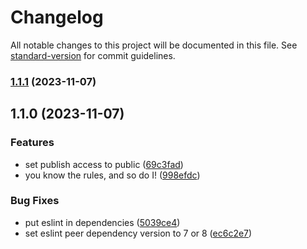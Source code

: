 # Changelog

All notable changes to this project will be documented in this file. See [standard-version](https://github.com/conventional-changelog/standard-version) for commit guidelines.

### [1.1.1](https://github.com/EduBeyond/eslint-config-edubeyond/compare/v1.1.0...v1.1.1) (2023-11-07)

## 1.1.0 (2023-11-07)


### Features

* set publish access to public ([69c3fad](https://github.com/EduBeyond/eslint-config-edubeyond/commit/69c3fad2223128fa9d25cc38b24ffe0615828f24))
* you know the rules, and so do I! ([998efdc](https://github.com/EduBeyond/eslint-config-edubeyond/commit/998efdc2e9ab03e997836da215a3f9d9387c46a9))


### Bug Fixes

* put eslint in dependencies ([5039ce4](https://github.com/EduBeyond/eslint-config-edubeyond/commit/5039ce4368c75fd17eea4acb9b266a5528a1a923))
* set eslint peer dependency version to 7 or 8 ([ec6c2e7](https://github.com/EduBeyond/eslint-config-edubeyond/commit/ec6c2e72464fd4f98d949e864d52d53588438d3c))
